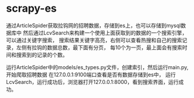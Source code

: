 # scrapy-es


通过ArticleSpider获取拉钩网的招聘数据，存储到es上，也可以存储到mysql数据库中
然后通过LcvSearch来构建一个使用上面获取到的数据的一个搜索引擎，可以通过关键字搜索，
搜索结果关键字高亮，右侧可以查看热搜和自己的搜索记录，左侧有拉钩的数据总数，最下面有分页，
每10个为一页，最上面会有搜索时间和搜索到的记录的个数。

运行ArticleSpider中的models/es_types.py文件，创建索引，然后运行main.py,开始爬取招聘数据
在127.0.0.1:9100端口查看是否有数据存储到es中，
运行LcvSearch，运行成功后，浏览器打开127.0.0.1:8000，看到搜索界面，运行成功。


